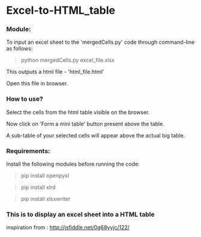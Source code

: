 # Excel-to-HTML_table

### Module:
To input an excel sheet to the 'mergedCells.py' code through command-line as follows:

> python mergedCells.py excel_file.xlsx

This outputs a html file - 'html_file.html'

Open this file in browser. 

### How to use?

Select the cells from the html table visible on the browser.

Now click on 'Form a mini table' button present above the table.

A sub-table of your selected cells will appear above the actual big table.

### Requirements:

Install the following modules before running the code:

> pip install openpyxl

> pip install xlrd

> pip install xlsxwriter

### This is to display an excel sheet into a HTML table
inspiration from : http://jsfiddle.net/0g68yyjc/122/



